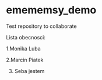 # emememsy_demo
Test repository to collaborate 


Lista obecnosci: 

1.Monika Luba

2.Marcin Piatek

3. Seba jestem


